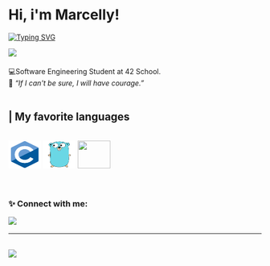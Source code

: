 # Hi, i'm Marcelly!
<a href="https://git.io/typing-svg"><img src="https://readme-typing-svg.demolab.com?font=Fira+Code&pause=100&color=48E2F7&width=445&height=60&lines=Software+developer;Quality+Assurance" alt="Typing SVG" /></a>

<img height="170" src="https://user-images.githubusercontent.com/74038190/226190894-18e959ba-d458-4a94-ac44-790190f2a947.gif" >
<br>

<br>
  💻Software Engineering Student at 42 School.<br>
  💭 <em>“If I can't be sure, I will have courage.”</em><br>
<br>
  
## | My favorite languages

<br>

<div>
<a href="#" target="_blank"><img height="55" width="65" src="https://github.com/devicons/devicon/blob/master/icons/c/c-original.svg" /></a>
<a href="#" target="_blank"><img height="55" width="65" src="https://raw.githubusercontent.com/devicons/devicon/ca28c779441053191ff11710fe24a9e6c23690d6/icons/go/go-original.svg" /></a>
<a href="#" target="_blank"><img height="55" width="65" src="https://cdn.jsdelivr.net/gh/devicons/devicon/icons/java/java-original.svg" /></a>
<!-- <a href="#" target="_blank"><img height="50" width="60" src="" /></a> -->

</div>
<br><br>

### ✨ Connect with me:
<a href="https://www.linkedin.com/in/marcelly-gomes-24bbb8245/"/> <img src="https://user-images.githubusercontent.com/74038190/235294012-0a55e343-37ad-4b0f-924f-c8431d9d2483.gif" width="100">

 <hr>
 <br>
 <a href="https://visitcount.itsvg.in">
  <img src="https://visitcount.itsvg.in/api?id=Cellygomesz&label=Profile%20Views&color=0&icon=4&pretty=true" />
</a>

